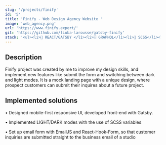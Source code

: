 ```yaml
---
slug: '/projects/finify'
id: '5'
title: 'Finify - Web Design Agency Website '
image: 'web_agency.png'
url: 'https://www.finify.expert/'
git: 'https://github.com/liuba-larousse/gatsby-finify'
stack: '<ul><li>🧱 REACT/GATSBY </li><li>🗄️ GRAPHQL</li><li>🎨 SCSS</li><li>🚀 NETLIFY</li></ul>'
---
```


<!-- ## Stack

-   ADOBE XD + PS
-   SASS
-   REACT
-   GATSBY
-   GRAPHQL
-   NETLIFY -->

## Description

Finify project was created by me to improve my design skills, and implement new features like submit the form and switching between dark and light modes. It is a mock landing page with a unique design, where prospect customers can submit their inquires about a future project.

## Implemented solutions

• Designed mobile-first responsive UI, developed front-end with Gatsby.

• Implemented LIGHT/DARK modes with the use of SCSS variables

• Set up email form with EmailJS and React-Hook-Form, so that customer inquiries are submitted straight to the business email of a studio
